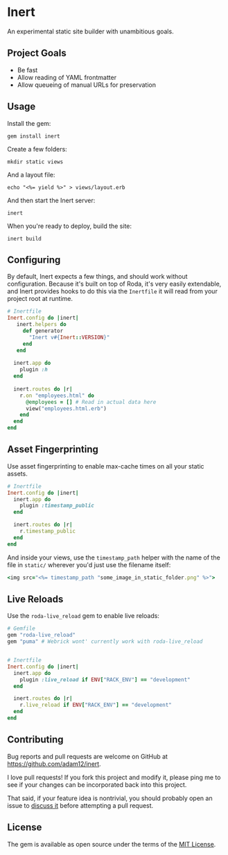 # Inert

An experimental static site builder with unambitious goals.

## Project Goals

- Be fast
- Allow reading of YAML frontmatter
- Allow queueing of manual URLs for preservation


## Usage

Install the gem:

    gem install inert

Create a few folders:

    mkdir static views

And a layout file:

    echo "<%= yield %>" > views/layout.erb

And then start the Inert server:

    inert

When you're ready to deploy, build the site:

    inert build

## Configuring

By default, Inert expects a few things, and should work without configuration.
Because it's built on top of Roda, it's very easily extendable, and Inert
provides hooks to do this via the `Inertfile` it will read from your project
root at runtime.

```ruby
# Inertfile
Inert.config do |inert|
   inert.helpers do
     def generator
       "Inert v#{Inert::VERSION}"
     end
   end
  
  inert.app do
    plugin :h
  end
  
  inert.routes do |r|
    r.on "employees.html" do
      @employees = [] # Read in actual data here
      view("employees.html.erb")
    end
  end
end
```

## Asset Fingerprinting

Use asset fingerprinting to enable max-cache times on all your static assets.

```ruby
# Inertfile
Inert.config do |inert|
  inert.app do
    plugin :timestamp_public
  end

  inert.routes do |r|
    r.timestamp_public
  end
end
```

And inside your views, use the `timestamp_path` helper with the name of the file
in `static/` wherever you'd just use the filename itself:

```ruby
<img src="<%= timestamp_path "some_image_in_static_folder.png" %>">
```

## Live Reloads

Use the `roda-live_reload` gem to enable live reloads:


```ruby
# Gemfile
gem "roda-live_reload"
gem "puma" # Webrick wont' currently work with roda-live_reload


# Inertfile
Inert.config do |inert|
  inert.app do
    plugin :live_reload if ENV["RACK_ENV"] == "development"
  end

  inert.routes do |r|
    r.live_reload if ENV["RACK_ENV"] == "development"
  end
end
```

## Contributing

Bug reports and pull requests are welcome on GitHub at https://github.com/adam12/inert.

I love pull requests! If you fork this project and modify it, please ping me to see
if your changes can be incorporated back into this project.

That said, if your feature idea is nontrivial, you should probably open an issue to
[discuss it](http://www.igvita.com/2011/12/19/dont-push-your-pull-requests/)
before attempting a pull request.

## License

The gem is available as open source under the terms of the [MIT License](http://opensource.org/licenses/MIT).
